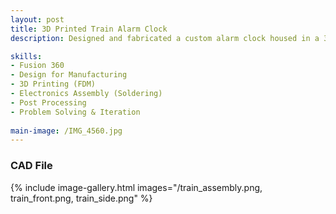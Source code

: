 ```yaml
---
layout: post
title: 3D Printed Train Alarm Clock
description: Designed and fabricated a custom alarm clock housed in a 3D-printed shell modeled in the shape of a truck. The enclosure was created using CAD software, optimized for printability, and fabricated with FDM 3D printing techniques. Integrated a soldered electronic clock kit inside the housing, ensuring proper alignment of components, secure mounting, and accessibility of controls. This project combined digital design, additive manufacturing, and hands-on electronics assembly. 

skills: 
- Fusion 360
- Design for Manufacturing 
- 3D Printing (FDM)
- Electronics Assembly (Soldering)
- Post Processing
- Problem Solving & Iteration
  
main-image: /IMG_4560.jpg
---
```


### CAD File
{% include image-gallery.html images="/train_assembly.png, train_front.png, train_side.png" %} 
